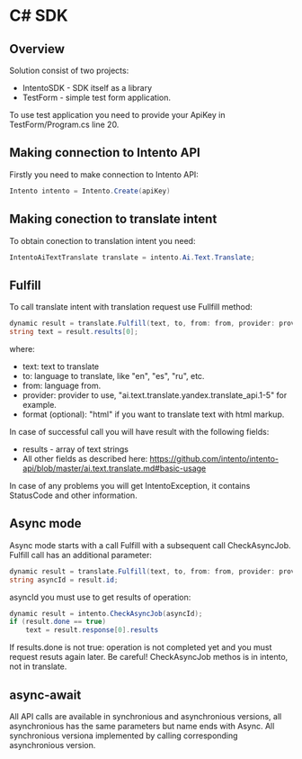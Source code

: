 # C# SDK

## Overview
Solution consist of two projects: 
- IntentoSDK - SDK itself as a library
- TestForm - simple test form application. 

To use test application you need to provide your ApiKey in TestForm/Program.cs line 20.

## Making connection to Intento API
Firstly you need to make connection to Intento API:
```csharp
Intento intento = Intento.Create(apiKey)
```

## Making conection to translate intent
To obtain conection to translation intent you need: 
```csharp
IntentoAiTextTranslate translate = intento.Ai.Text.Translate;
```

## Fulfill
To call translate intent with translation request use Fullfill method: 
```csharp
dynamic result = translate.Fulfill(text, to, from: from, provider: provider, format: "html");
string text = result.results[0];
```
where:
- text: text to translate
- to: language to translate, like "en", "es", "ru", etc. 
- from: language from. 
- provider: provider to use, "ai.text.translate.yandex.translate_api.1-5" for example.
- format (optional): "html" if you want to translate text with html markup.  

In case of successful call you will have result with the following fields:
- results - array of text strings
- All other fields as described here: https://github.com/intento/intento-api/blob/master/ai.text.translate.md#basic-usage

In case of any problems you will get IntentoException, it contains StatusCode and other information. 

## Async mode
Async mode starts with a call Fulfill with a subsequent call CheckAsyncJob. 
Fulfill call has an additional parameter: 
```csharp
dynamic result = translate.Fulfill(text, to, from: from, provider: provider, async: true);
string asyncId = result.id;
```

asyncId you must use to get results of operation: 
```csharp
dynamic result = intento.CheckAsyncJob(asyncId);
if (result.done == true)
	text = result.response[0].results
```
If results.done is not true: operation is not completed yet and you must request resuts again later. 
Be careful! CheckAsyncJob methos is in intento, not in translate. 

## async-await
All API calls are available in synchronious and asynchronious versions, all asynchronious has the same parameters but name ends with Async. All synchronious versiona implemented by calling corresponding asynchronious version. 

